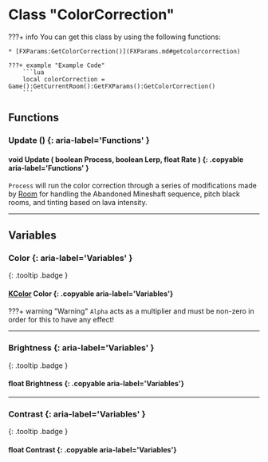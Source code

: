 # Class "ColorCorrection"

???+ info
    You can get this class by using the following functions:

    * [FXParams:GetColorCorrection()](FXParams.md#getcolorcorrection)

    ???+ example "Example Code"
        ```lua
        local colorCorrection = Game():GetCurrentRoom():GetFXParams():GetColorCorrection()
        ```
        
## Functions

### Update () {: aria-label='Functions' }
#### void Update ( boolean Process, boolean Lerp, float Rate ) {: .copyable aria-label='Functions' }
`Process` will run the color correction through a series of modifications made by [Room](Room.md) for handling the Abandoned Mineshaft sequence, pitch black rooms, and tinting based on lava intensity. 

___
## Variables
### Color {: aria-label='Variables' }
[ ](#){: .tooltip .badge }
#### [KColor](https://wofsauge.github.io/IsaacDocs/rep/KColor.html) Color {: .copyable aria-label='Variables'}

???+ warning "Warning"
    `Alpha` acts as a multiplier and must be non-zero in order for this to have any effect!
___
### Brightness {: aria-label='Variables' }
[ ](#){: .tooltip .badge }
#### float Brightness {: .copyable aria-label='Variables'}

___
### Contrast {: aria-label='Variables' }
[ ](#){: .tooltip .badge }
#### float Contrast {: .copyable aria-label='Variables'}
